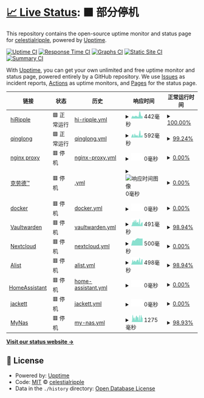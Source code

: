 # [📈 Live Status](https://ripplelog.xyz): <!--live status--> **🟧 部分停机**

This repository contains the open-source uptime monitor and status page for [celestialripple](https://ripplelog.xyz), powered by [Upptime](https://github.com/upptime/upptime).

[![Uptime CI](https://github.com/celestialripple/ripplelog/workflows/Uptime%20CI/badge.svg)](https://github.com/celestialripple/ripplelog/actions?query=workflow%3A%22Uptime+CI%22)
[![Response Time CI](https://github.com/celestialripple/ripplelog/workflows/Response%20Time%20CI/badge.svg)](https://github.com/celestialripple/ripplelog/actions?query=workflow%3A%22Response+Time+CI%22)
[![Graphs CI](https://github.com/celestialripple/ripplelog/workflows/Graphs%20CI/badge.svg)](https://github.com/celestialripple/ripplelog/actions?query=workflow%3A%22Graphs+CI%22)
[![Static Site CI](https://github.com/celestialripple/ripplelog/workflows/Static%20Site%20CI/badge.svg)](https://github.com/celestialripple/ripplelog/actions?query=workflow%3A%22Static+Site+CI%22)
[![Summary CI](https://github.com/celestialripple/ripplelog/workflows/Summary%20CI/badge.svg)](https://github.com/celestialripple/ripplelog/actions?query=workflow%3A%22Summary+CI%22)

With [Upptime](https://upptime.js.org), you can get your own unlimited and free uptime monitor and status page, powered entirely by a GitHub repository. We use [Issues](https://github.com/celestialripple/ripplelog/issues) as incident reports, [Actions](https://github.com/celestialripple/ripplelog/actions) as uptime monitors, and [Pages](https://ripplelog.xyz) for the status page.

<!--start: status pages-->
<!-- This summary is generated by Upptime (https://github.com/upptime/upptime) -->
<!-- Do not edit this manually, your changes will be overwritten -->
<!-- prettier-ignore -->
| 链接 | 状态 | 历史 | 响应时间 | 正常运行时间 |
| --- | ------ | ------- | ------------- | ------ |
| <img alt="" src="https://icons.duckduckgo.com/ip3/null.ico" height="13"> [hiRipple](hiripple.com) | 🟩 正常运行 | [hi-ripple.yml](https://github.com/CelestialRipple/ripplelog/commits/HEAD/history/hi-ripple.yml) | <details><summary><img alt="响应时间图像" src="./graphs/hi-ripple/response-time-week.png" height="20"> 442毫秒</summary><br><a href="https://status.hiripple.com/history/hi-ripple"><img alt="响应时间 905" src="https://img.shields.io/endpoint?url=https%3A%2F%2Fraw.githubusercontent.com%2FCelestialRipple%2Fripplelog%2FHEAD%2Fapi%2Fhi-ripple%2Fresponse-time.json"></a><br><a href="https://status.hiripple.com/history/hi-ripple"><img alt="24 小时响应时间 330" src="https://img.shields.io/endpoint?url=https%3A%2F%2Fraw.githubusercontent.com%2FCelestialRipple%2Fripplelog%2FHEAD%2Fapi%2Fhi-ripple%2Fresponse-time-day.json"></a><br><a href="https://status.hiripple.com/history/hi-ripple"><img alt="7 天正常运行时间 442" src="https://img.shields.io/endpoint?url=https%3A%2F%2Fraw.githubusercontent.com%2FCelestialRipple%2Fripplelog%2FHEAD%2Fapi%2Fhi-ripple%2Fresponse-time-week.json"></a><br><a href="https://status.hiripple.com/history/hi-ripple"><img alt="30天的正常运行时间 638" src="https://img.shields.io/endpoint?url=https%3A%2F%2Fraw.githubusercontent.com%2FCelestialRipple%2Fripplelog%2FHEAD%2Fapi%2Fhi-ripple%2Fresponse-time-month.json"></a><br><a href="https://status.hiripple.com/history/hi-ripple"><img alt="1年的正常运行时间 894" src="https://img.shields.io/endpoint?url=https%3A%2F%2Fraw.githubusercontent.com%2FCelestialRipple%2Fripplelog%2FHEAD%2Fapi%2Fhi-ripple%2Fresponse-time-year.json"></a></details> | <details><summary><a href="https://status.hiripple.com/history/hi-ripple">100.00%</a></summary><a href="https://status.hiripple.com/history/hi-ripple"><img alt="正常运行时间 99.70%" src="https://img.shields.io/endpoint?url=https%3A%2F%2Fraw.githubusercontent.com%2FCelestialRipple%2Fripplelog%2FHEAD%2Fapi%2Fhi-ripple%2Fuptime.json"></a><br><a href="https://status.hiripple.com/history/hi-ripple"><img alt="24 小时正常运行时间 100.00%" src="https://img.shields.io/endpoint?url=https%3A%2F%2Fraw.githubusercontent.com%2FCelestialRipple%2Fripplelog%2FHEAD%2Fapi%2Fhi-ripple%2Fuptime-day.json"></a><br><a href="https://status.hiripple.com/history/hi-ripple"><img alt="7 天正常运行时间 100.00%" src="https://img.shields.io/endpoint?url=https%3A%2F%2Fraw.githubusercontent.com%2FCelestialRipple%2Fripplelog%2FHEAD%2Fapi%2Fhi-ripple%2Fuptime-week.json"></a><br><a href="https://status.hiripple.com/history/hi-ripple"><img alt="30天的正常运行时间 100.00%" src="https://img.shields.io/endpoint?url=https%3A%2F%2Fraw.githubusercontent.com%2FCelestialRipple%2Fripplelog%2FHEAD%2Fapi%2Fhi-ripple%2Fuptime-month.json"></a><br><a href="https://status.hiripple.com/history/hi-ripple"><img alt="1年的正常运行时间 99.21%" src="https://img.shields.io/endpoint?url=https%3A%2F%2Fraw.githubusercontent.com%2FCelestialRipple%2Fripplelog%2FHEAD%2Fapi%2Fhi-ripple%2Fuptime-year.json"></a></details>
| <img alt="" src="https://icons.duckduckgo.com/ip3/null.ico" height="13"> [qinglong](ql.hiripple.com) | 🟩 正常运行 | [qinglong.yml](https://github.com/CelestialRipple/ripplelog/commits/HEAD/history/qinglong.yml) | <details><summary><img alt="响应时间图像" src="./graphs/qinglong/response-time-week.png" height="20"> 592毫秒</summary><br><a href="https://status.hiripple.com/history/qinglong"><img alt="响应时间 1555" src="https://img.shields.io/endpoint?url=https%3A%2F%2Fraw.githubusercontent.com%2FCelestialRipple%2Fripplelog%2FHEAD%2Fapi%2Fqinglong%2Fresponse-time.json"></a><br><a href="https://status.hiripple.com/history/qinglong"><img alt="24 小时响应时间 498" src="https://img.shields.io/endpoint?url=https%3A%2F%2Fraw.githubusercontent.com%2FCelestialRipple%2Fripplelog%2FHEAD%2Fapi%2Fqinglong%2Fresponse-time-day.json"></a><br><a href="https://status.hiripple.com/history/qinglong"><img alt="7 天正常运行时间 592" src="https://img.shields.io/endpoint?url=https%3A%2F%2Fraw.githubusercontent.com%2FCelestialRipple%2Fripplelog%2FHEAD%2Fapi%2Fqinglong%2Fresponse-time-week.json"></a><br><a href="https://status.hiripple.com/history/qinglong"><img alt="30天的正常运行时间 515" src="https://img.shields.io/endpoint?url=https%3A%2F%2Fraw.githubusercontent.com%2FCelestialRipple%2Fripplelog%2FHEAD%2Fapi%2Fqinglong%2Fresponse-time-month.json"></a><br><a href="https://status.hiripple.com/history/qinglong"><img alt="1年的正常运行时间 1455" src="https://img.shields.io/endpoint?url=https%3A%2F%2Fraw.githubusercontent.com%2FCelestialRipple%2Fripplelog%2FHEAD%2Fapi%2Fqinglong%2Fresponse-time-year.json"></a></details> | <details><summary><a href="https://status.hiripple.com/history/qinglong">99.24%</a></summary><a href="https://status.hiripple.com/history/qinglong"><img alt="正常运行时间 99.68%" src="https://img.shields.io/endpoint?url=https%3A%2F%2Fraw.githubusercontent.com%2FCelestialRipple%2Fripplelog%2FHEAD%2Fapi%2Fqinglong%2Fuptime.json"></a><br><a href="https://status.hiripple.com/history/qinglong"><img alt="24 小时正常运行时间 100.00%" src="https://img.shields.io/endpoint?url=https%3A%2F%2Fraw.githubusercontent.com%2FCelestialRipple%2Fripplelog%2FHEAD%2Fapi%2Fqinglong%2Fuptime-day.json"></a><br><a href="https://status.hiripple.com/history/qinglong"><img alt="7 天正常运行时间 99.24%" src="https://img.shields.io/endpoint?url=https%3A%2F%2Fraw.githubusercontent.com%2FCelestialRipple%2Fripplelog%2FHEAD%2Fapi%2Fqinglong%2Fuptime-week.json"></a><br><a href="https://status.hiripple.com/history/qinglong"><img alt="30天的正常运行时间 99.31%" src="https://img.shields.io/endpoint?url=https%3A%2F%2Fraw.githubusercontent.com%2FCelestialRipple%2Fripplelog%2FHEAD%2Fapi%2Fqinglong%2Fuptime-month.json"></a><br><a href="https://status.hiripple.com/history/qinglong"><img alt="1年的正常运行时间 99.09%" src="https://img.shields.io/endpoint?url=https%3A%2F%2Fraw.githubusercontent.com%2FCelestialRipple%2Fripplelog%2FHEAD%2Fapi%2Fqinglong%2Fuptime-year.json"></a></details>
| <img alt="" src="https://icons.duckduckgo.com/ip3/null.ico" height="13"> [nginx proxy](ngnew.hiripple.com) | 🟥 停机 | [nginx-proxy.yml](https://github.com/CelestialRipple/ripplelog/commits/HEAD/history/nginx-proxy.yml) | <details><summary><img alt="响应时间图像" src="./graphs/nginx-proxy/response-time-week.png" height="20"> 0毫秒</summary><br><a href="https://status.hiripple.com/history/nginx-proxy"><img alt="响应时间 443" src="https://img.shields.io/endpoint?url=https%3A%2F%2Fraw.githubusercontent.com%2FCelestialRipple%2Fripplelog%2FHEAD%2Fapi%2Fnginx-proxy%2Fresponse-time.json"></a><br><a href="https://status.hiripple.com/history/nginx-proxy"><img alt="24 小时响应时间 0" src="https://img.shields.io/endpoint?url=https%3A%2F%2Fraw.githubusercontent.com%2FCelestialRipple%2Fripplelog%2FHEAD%2Fapi%2Fnginx-proxy%2Fresponse-time-day.json"></a><br><a href="https://status.hiripple.com/history/nginx-proxy"><img alt="7 天正常运行时间 0" src="https://img.shields.io/endpoint?url=https%3A%2F%2Fraw.githubusercontent.com%2FCelestialRipple%2Fripplelog%2FHEAD%2Fapi%2Fnginx-proxy%2Fresponse-time-week.json"></a><br><a href="https://status.hiripple.com/history/nginx-proxy"><img alt="30天的正常运行时间 121" src="https://img.shields.io/endpoint?url=https%3A%2F%2Fraw.githubusercontent.com%2FCelestialRipple%2Fripplelog%2FHEAD%2Fapi%2Fnginx-proxy%2Fresponse-time-month.json"></a><br><a href="https://status.hiripple.com/history/nginx-proxy"><img alt="1年的正常运行时间 271" src="https://img.shields.io/endpoint?url=https%3A%2F%2Fraw.githubusercontent.com%2FCelestialRipple%2Fripplelog%2FHEAD%2Fapi%2Fnginx-proxy%2Fresponse-time-year.json"></a></details> | <details><summary><a href="https://status.hiripple.com/history/nginx-proxy">0.00%</a></summary><a href="https://status.hiripple.com/history/nginx-proxy"><img alt="正常运行时间 97.27%" src="https://img.shields.io/endpoint?url=https%3A%2F%2Fraw.githubusercontent.com%2FCelestialRipple%2Fripplelog%2FHEAD%2Fapi%2Fnginx-proxy%2Fuptime.json"></a><br><a href="https://status.hiripple.com/history/nginx-proxy"><img alt="24 小时正常运行时间 0.00%" src="https://img.shields.io/endpoint?url=https%3A%2F%2Fraw.githubusercontent.com%2FCelestialRipple%2Fripplelog%2FHEAD%2Fapi%2Fnginx-proxy%2Fuptime-day.json"></a><br><a href="https://status.hiripple.com/history/nginx-proxy"><img alt="7 天正常运行时间 0.00%" src="https://img.shields.io/endpoint?url=https%3A%2F%2Fraw.githubusercontent.com%2FCelestialRipple%2Fripplelog%2FHEAD%2Fapi%2Fnginx-proxy%2Fuptime-week.json"></a><br><a href="https://status.hiripple.com/history/nginx-proxy"><img alt="30天的正常运行时间 58.92%" src="https://img.shields.io/endpoint?url=https%3A%2F%2Fraw.githubusercontent.com%2FCelestialRipple%2Fripplelog%2FHEAD%2Fapi%2Fnginx-proxy%2Fuptime-month.json"></a><br><a href="https://status.hiripple.com/history/nginx-proxy"><img alt="1年的正常运行时间 95.66%" src="https://img.shields.io/endpoint?url=https%3A%2F%2Fraw.githubusercontent.com%2FCelestialRipple%2Fripplelog%2FHEAD%2Fapi%2Fnginx-proxy%2Fuptime-year.json"></a></details>
| <img alt="" src="https://icons.duckduckgo.com/ip3/null.ico" height="13"> [克劳德™](cloud.hiripple.com) | 🟥 停机 | [.yml](https://github.com/CelestialRipple/ripplelog/commits/HEAD/history/.yml) | <details><summary><img alt="响应时间图像" src="./graphs//response-time-week.png" height="20"> 0毫秒</summary><br><a href="https://status.hiripple.com/history/"><img alt="响应时间 620" src="https://img.shields.io/endpoint?url=https%3A%2F%2Fraw.githubusercontent.com%2FCelestialRipple%2Fripplelog%2FHEAD%2Fapi%2F%2Fresponse-time.json"></a><br><a href="https://status.hiripple.com/history/"><img alt="24 小时响应时间 0" src="https://img.shields.io/endpoint?url=https%3A%2F%2Fraw.githubusercontent.com%2FCelestialRipple%2Fripplelog%2FHEAD%2Fapi%2F%2Fresponse-time-day.json"></a><br><a href="https://status.hiripple.com/history/"><img alt="7 天正常运行时间 0" src="https://img.shields.io/endpoint?url=https%3A%2F%2Fraw.githubusercontent.com%2FCelestialRipple%2Fripplelog%2FHEAD%2Fapi%2F%2Fresponse-time-week.json"></a><br><a href="https://status.hiripple.com/history/"><img alt="30天的正常运行时间 567" src="https://img.shields.io/endpoint?url=https%3A%2F%2Fraw.githubusercontent.com%2FCelestialRipple%2Fripplelog%2FHEAD%2Fapi%2F%2Fresponse-time-month.json"></a><br><a href="https://status.hiripple.com/history/"><img alt="1年的正常运行时间 547" src="https://img.shields.io/endpoint?url=https%3A%2F%2Fraw.githubusercontent.com%2FCelestialRipple%2Fripplelog%2FHEAD%2Fapi%2F%2Fresponse-time-year.json"></a></details> | <details><summary><a href="https://status.hiripple.com/history/">0.00%</a></summary><a href="https://status.hiripple.com/history/"><img alt="正常运行时间 89.23%" src="https://img.shields.io/endpoint?url=https%3A%2F%2Fraw.githubusercontent.com%2FCelestialRipple%2Fripplelog%2FHEAD%2Fapi%2F%2Fuptime.json"></a><br><a href="https://status.hiripple.com/history/"><img alt="24 小时正常运行时间 0.00%" src="https://img.shields.io/endpoint?url=https%3A%2F%2Fraw.githubusercontent.com%2FCelestialRipple%2Fripplelog%2FHEAD%2Fapi%2F%2Fuptime-day.json"></a><br><a href="https://status.hiripple.com/history/"><img alt="7 天正常运行时间 0.00%" src="https://img.shields.io/endpoint?url=https%3A%2F%2Fraw.githubusercontent.com%2FCelestialRipple%2Fripplelog%2FHEAD%2Fapi%2F%2Fuptime-week.json"></a><br><a href="https://status.hiripple.com/history/"><img alt="30天的正常运行时间 0.00%" src="https://img.shields.io/endpoint?url=https%3A%2F%2Fraw.githubusercontent.com%2FCelestialRipple%2Fripplelog%2FHEAD%2Fapi%2F%2Fuptime-month.json"></a><br><a href="https://status.hiripple.com/history/"><img alt="1年的正常运行时间 69.29%" src="https://img.shields.io/endpoint?url=https%3A%2F%2Fraw.githubusercontent.com%2FCelestialRipple%2Fripplelog%2FHEAD%2Fapi%2F%2Fuptime-year.json"></a></details>
| <img alt="" src="https://icons.duckduckgo.com/ip3/docker.hiripple.com.ico" height="13"> [docker](https://docker.hiripple.com) | 🟥 停机 | [docker.yml](https://github.com/CelestialRipple/ripplelog/commits/HEAD/history/docker.yml) | <details><summary><img alt="响应时间图像" src="./graphs/docker/response-time-week.png" height="20"> 0毫秒</summary><br><a href="https://status.hiripple.com/history/docker"><img alt="响应时间 519" src="https://img.shields.io/endpoint?url=https%3A%2F%2Fraw.githubusercontent.com%2FCelestialRipple%2Fripplelog%2FHEAD%2Fapi%2Fdocker%2Fresponse-time.json"></a><br><a href="https://status.hiripple.com/history/docker"><img alt="24 小时响应时间 0" src="https://img.shields.io/endpoint?url=https%3A%2F%2Fraw.githubusercontent.com%2FCelestialRipple%2Fripplelog%2FHEAD%2Fapi%2Fdocker%2Fresponse-time-day.json"></a><br><a href="https://status.hiripple.com/history/docker"><img alt="7 天正常运行时间 0" src="https://img.shields.io/endpoint?url=https%3A%2F%2Fraw.githubusercontent.com%2FCelestialRipple%2Fripplelog%2FHEAD%2Fapi%2Fdocker%2Fresponse-time-week.json"></a><br><a href="https://status.hiripple.com/history/docker"><img alt="30天的正常运行时间 557" src="https://img.shields.io/endpoint?url=https%3A%2F%2Fraw.githubusercontent.com%2FCelestialRipple%2Fripplelog%2FHEAD%2Fapi%2Fdocker%2Fresponse-time-month.json"></a><br><a href="https://status.hiripple.com/history/docker"><img alt="1年的正常运行时间 463" src="https://img.shields.io/endpoint?url=https%3A%2F%2Fraw.githubusercontent.com%2FCelestialRipple%2Fripplelog%2FHEAD%2Fapi%2Fdocker%2Fresponse-time-year.json"></a></details> | <details><summary><a href="https://status.hiripple.com/history/docker">0.00%</a></summary><a href="https://status.hiripple.com/history/docker"><img alt="正常运行时间 64.01%" src="https://img.shields.io/endpoint?url=https%3A%2F%2Fraw.githubusercontent.com%2FCelestialRipple%2Fripplelog%2FHEAD%2Fapi%2Fdocker%2Fuptime.json"></a><br><a href="https://status.hiripple.com/history/docker"><img alt="24 小时正常运行时间 0.00%" src="https://img.shields.io/endpoint?url=https%3A%2F%2Fraw.githubusercontent.com%2FCelestialRipple%2Fripplelog%2FHEAD%2Fapi%2Fdocker%2Fuptime-day.json"></a><br><a href="https://status.hiripple.com/history/docker"><img alt="7 天正常运行时间 0.00%" src="https://img.shields.io/endpoint?url=https%3A%2F%2Fraw.githubusercontent.com%2FCelestialRipple%2Fripplelog%2FHEAD%2Fapi%2Fdocker%2Fuptime-week.json"></a><br><a href="https://status.hiripple.com/history/docker"><img alt="30天的正常运行时间 0.00%" src="https://img.shields.io/endpoint?url=https%3A%2F%2Fraw.githubusercontent.com%2FCelestialRipple%2Fripplelog%2FHEAD%2Fapi%2Fdocker%2Fuptime-month.json"></a><br><a href="https://status.hiripple.com/history/docker"><img alt="1年的正常运行时间 6.33%" src="https://img.shields.io/endpoint?url=https%3A%2F%2Fraw.githubusercontent.com%2FCelestialRipple%2Fripplelog%2FHEAD%2Fapi%2Fdocker%2Fuptime-year.json"></a></details>
| <img alt="" src="https://icons.duckduckgo.com/ip3/pass.hiripple.com.ico" height="13"> [Vaultwarden](https://pass.hiripple.com) | 🟥 停机 | [vaultwarden.yml](https://github.com/CelestialRipple/ripplelog/commits/HEAD/history/vaultwarden.yml) | <details><summary><img alt="响应时间图像" src="./graphs/vaultwarden/response-time-week.png" height="20"> 491毫秒</summary><br><a href="https://status.hiripple.com/history/vaultwarden"><img alt="响应时间 612" src="https://img.shields.io/endpoint?url=https%3A%2F%2Fraw.githubusercontent.com%2FCelestialRipple%2Fripplelog%2FHEAD%2Fapi%2Fvaultwarden%2Fresponse-time.json"></a><br><a href="https://status.hiripple.com/history/vaultwarden"><img alt="24 小时响应时间 409" src="https://img.shields.io/endpoint?url=https%3A%2F%2Fraw.githubusercontent.com%2FCelestialRipple%2Fripplelog%2FHEAD%2Fapi%2Fvaultwarden%2Fresponse-time-day.json"></a><br><a href="https://status.hiripple.com/history/vaultwarden"><img alt="7 天正常运行时间 491" src="https://img.shields.io/endpoint?url=https%3A%2F%2Fraw.githubusercontent.com%2FCelestialRipple%2Fripplelog%2FHEAD%2Fapi%2Fvaultwarden%2Fresponse-time-week.json"></a><br><a href="https://status.hiripple.com/history/vaultwarden"><img alt="30天的正常运行时间 749" src="https://img.shields.io/endpoint?url=https%3A%2F%2Fraw.githubusercontent.com%2FCelestialRipple%2Fripplelog%2FHEAD%2Fapi%2Fvaultwarden%2Fresponse-time-month.json"></a><br><a href="https://status.hiripple.com/history/vaultwarden"><img alt="1年的正常运行时间 648" src="https://img.shields.io/endpoint?url=https%3A%2F%2Fraw.githubusercontent.com%2FCelestialRipple%2Fripplelog%2FHEAD%2Fapi%2Fvaultwarden%2Fresponse-time-year.json"></a></details> | <details><summary><a href="https://status.hiripple.com/history/vaultwarden">98.94%</a></summary><a href="https://status.hiripple.com/history/vaultwarden"><img alt="正常运行时间 99.51%" src="https://img.shields.io/endpoint?url=https%3A%2F%2Fraw.githubusercontent.com%2FCelestialRipple%2Fripplelog%2FHEAD%2Fapi%2Fvaultwarden%2Fuptime.json"></a><br><a href="https://status.hiripple.com/history/vaultwarden"><img alt="24 小时正常运行时间 99.96%" src="https://img.shields.io/endpoint?url=https%3A%2F%2Fraw.githubusercontent.com%2FCelestialRipple%2Fripplelog%2FHEAD%2Fapi%2Fvaultwarden%2Fuptime-day.json"></a><br><a href="https://status.hiripple.com/history/vaultwarden"><img alt="7 天正常运行时间 98.94%" src="https://img.shields.io/endpoint?url=https%3A%2F%2Fraw.githubusercontent.com%2FCelestialRipple%2Fripplelog%2FHEAD%2Fapi%2Fvaultwarden%2Fuptime-week.json"></a><br><a href="https://status.hiripple.com/history/vaultwarden"><img alt="30天的正常运行时间 95.93%" src="https://img.shields.io/endpoint?url=https%3A%2F%2Fraw.githubusercontent.com%2FCelestialRipple%2Fripplelog%2FHEAD%2Fapi%2Fvaultwarden%2Fuptime-month.json"></a><br><a href="https://status.hiripple.com/history/vaultwarden"><img alt="1年的正常运行时间 98.69%" src="https://img.shields.io/endpoint?url=https%3A%2F%2Fraw.githubusercontent.com%2FCelestialRipple%2Fripplelog%2FHEAD%2Fapi%2Fvaultwarden%2Fuptime-year.json"></a></details>
| <img alt="" src="https://icons.duckduckgo.com/ip3/nextcloud.hiripple.com.ico" height="13"> [Nextcloud](https://nextcloud.hiripple.com) | 🟥 停机 | [nextcloud.yml](https://github.com/CelestialRipple/ripplelog/commits/HEAD/history/nextcloud.yml) | <details><summary><img alt="响应时间图像" src="./graphs/nextcloud/response-time-week.png" height="20"> 500毫秒</summary><br><a href="https://status.hiripple.com/history/nextcloud"><img alt="响应时间 2427" src="https://img.shields.io/endpoint?url=https%3A%2F%2Fraw.githubusercontent.com%2FCelestialRipple%2Fripplelog%2FHEAD%2Fapi%2Fnextcloud%2Fresponse-time.json"></a><br><a href="https://status.hiripple.com/history/nextcloud"><img alt="24 小时响应时间 550" src="https://img.shields.io/endpoint?url=https%3A%2F%2Fraw.githubusercontent.com%2FCelestialRipple%2Fripplelog%2FHEAD%2Fapi%2Fnextcloud%2Fresponse-time-day.json"></a><br><a href="https://status.hiripple.com/history/nextcloud"><img alt="7 天正常运行时间 500" src="https://img.shields.io/endpoint?url=https%3A%2F%2Fraw.githubusercontent.com%2FCelestialRipple%2Fripplelog%2FHEAD%2Fapi%2Fnextcloud%2Fresponse-time-week.json"></a><br><a href="https://status.hiripple.com/history/nextcloud"><img alt="30天的正常运行时间 505" src="https://img.shields.io/endpoint?url=https%3A%2F%2Fraw.githubusercontent.com%2FCelestialRipple%2Fripplelog%2FHEAD%2Fapi%2Fnextcloud%2Fresponse-time-month.json"></a><br><a href="https://status.hiripple.com/history/nextcloud"><img alt="1年的正常运行时间 2315" src="https://img.shields.io/endpoint?url=https%3A%2F%2Fraw.githubusercontent.com%2FCelestialRipple%2Fripplelog%2FHEAD%2Fapi%2Fnextcloud%2Fresponse-time-year.json"></a></details> | <details><summary><a href="https://status.hiripple.com/history/nextcloud">0.00%</a></summary><a href="https://status.hiripple.com/history/nextcloud"><img alt="正常运行时间 92.34%" src="https://img.shields.io/endpoint?url=https%3A%2F%2Fraw.githubusercontent.com%2FCelestialRipple%2Fripplelog%2FHEAD%2Fapi%2Fnextcloud%2Fuptime.json"></a><br><a href="https://status.hiripple.com/history/nextcloud"><img alt="24 小时正常运行时间 0.00%" src="https://img.shields.io/endpoint?url=https%3A%2F%2Fraw.githubusercontent.com%2FCelestialRipple%2Fripplelog%2FHEAD%2Fapi%2Fnextcloud%2Fuptime-day.json"></a><br><a href="https://status.hiripple.com/history/nextcloud"><img alt="7 天正常运行时间 0.00%" src="https://img.shields.io/endpoint?url=https%3A%2F%2Fraw.githubusercontent.com%2FCelestialRipple%2Fripplelog%2FHEAD%2Fapi%2Fnextcloud%2Fuptime-week.json"></a><br><a href="https://status.hiripple.com/history/nextcloud"><img alt="30天的正常运行时间 0.00%" src="https://img.shields.io/endpoint?url=https%3A%2F%2Fraw.githubusercontent.com%2FCelestialRipple%2Fripplelog%2FHEAD%2Fapi%2Fnextcloud%2Fuptime-month.json"></a><br><a href="https://status.hiripple.com/history/nextcloud"><img alt="1年的正常运行时间 86.20%" src="https://img.shields.io/endpoint?url=https%3A%2F%2Fraw.githubusercontent.com%2FCelestialRipple%2Fripplelog%2FHEAD%2Fapi%2Fnextcloud%2Fuptime-year.json"></a></details>
| <img alt="" src="https://icons.duckduckgo.com/ip3/alist.hiripple.com.ico" height="13"> [Alist](https://alist.hiripple.com) | 🟥 停机 | [alist.yml](https://github.com/CelestialRipple/ripplelog/commits/HEAD/history/alist.yml) | <details><summary><img alt="响应时间图像" src="./graphs/alist/response-time-week.png" height="20"> 498毫秒</summary><br><a href="https://status.hiripple.com/history/alist"><img alt="响应时间 1187" src="https://img.shields.io/endpoint?url=https%3A%2F%2Fraw.githubusercontent.com%2FCelestialRipple%2Fripplelog%2FHEAD%2Fapi%2Falist%2Fresponse-time.json"></a><br><a href="https://status.hiripple.com/history/alist"><img alt="24 小时响应时间 879" src="https://img.shields.io/endpoint?url=https%3A%2F%2Fraw.githubusercontent.com%2FCelestialRipple%2Fripplelog%2FHEAD%2Fapi%2Falist%2Fresponse-time-day.json"></a><br><a href="https://status.hiripple.com/history/alist"><img alt="7 天正常运行时间 498" src="https://img.shields.io/endpoint?url=https%3A%2F%2Fraw.githubusercontent.com%2FCelestialRipple%2Fripplelog%2FHEAD%2Fapi%2Falist%2Fresponse-time-week.json"></a><br><a href="https://status.hiripple.com/history/alist"><img alt="30天的正常运行时间 486" src="https://img.shields.io/endpoint?url=https%3A%2F%2Fraw.githubusercontent.com%2FCelestialRipple%2Fripplelog%2FHEAD%2Fapi%2Falist%2Fresponse-time-month.json"></a><br><a href="https://status.hiripple.com/history/alist"><img alt="1年的正常运行时间 1094" src="https://img.shields.io/endpoint?url=https%3A%2F%2Fraw.githubusercontent.com%2FCelestialRipple%2Fripplelog%2FHEAD%2Fapi%2Falist%2Fresponse-time-year.json"></a></details> | <details><summary><a href="https://status.hiripple.com/history/alist">98.94%</a></summary><a href="https://status.hiripple.com/history/alist"><img alt="正常运行时间 99.54%" src="https://img.shields.io/endpoint?url=https%3A%2F%2Fraw.githubusercontent.com%2FCelestialRipple%2Fripplelog%2FHEAD%2Fapi%2Falist%2Fuptime.json"></a><br><a href="https://status.hiripple.com/history/alist"><img alt="24 小时正常运行时间 99.95%" src="https://img.shields.io/endpoint?url=https%3A%2F%2Fraw.githubusercontent.com%2FCelestialRipple%2Fripplelog%2FHEAD%2Fapi%2Falist%2Fuptime-day.json"></a><br><a href="https://status.hiripple.com/history/alist"><img alt="7 天正常运行时间 98.94%" src="https://img.shields.io/endpoint?url=https%3A%2F%2Fraw.githubusercontent.com%2FCelestialRipple%2Fripplelog%2FHEAD%2Fapi%2Falist%2Fuptime-week.json"></a><br><a href="https://status.hiripple.com/history/alist"><img alt="30天的正常运行时间 99.19%" src="https://img.shields.io/endpoint?url=https%3A%2F%2Fraw.githubusercontent.com%2FCelestialRipple%2Fripplelog%2FHEAD%2Fapi%2Falist%2Fuptime-month.json"></a><br><a href="https://status.hiripple.com/history/alist"><img alt="1年的正常运行时间 99.16%" src="https://img.shields.io/endpoint?url=https%3A%2F%2Fraw.githubusercontent.com%2FCelestialRipple%2Fripplelog%2FHEAD%2Fapi%2Falist%2Fuptime-year.json"></a></details>
| <img alt="" src="https://icons.duckduckgo.com/ip3/ha.hiripple.com.ico" height="13"> [HomeAssistant](https://ha.hiripple.com) | 🟥 停机 | [home-assistant.yml](https://github.com/CelestialRipple/ripplelog/commits/HEAD/history/home-assistant.yml) | <details><summary><img alt="响应时间图像" src="./graphs/home-assistant/response-time-week.png" height="20"> 0毫秒</summary><br><a href="https://status.hiripple.com/history/home-assistant"><img alt="响应时间 1588" src="https://img.shields.io/endpoint?url=https%3A%2F%2Fraw.githubusercontent.com%2FCelestialRipple%2Fripplelog%2FHEAD%2Fapi%2Fhome-assistant%2Fresponse-time.json"></a><br><a href="https://status.hiripple.com/history/home-assistant"><img alt="24 小时响应时间 0" src="https://img.shields.io/endpoint?url=https%3A%2F%2Fraw.githubusercontent.com%2FCelestialRipple%2Fripplelog%2FHEAD%2Fapi%2Fhome-assistant%2Fresponse-time-day.json"></a><br><a href="https://status.hiripple.com/history/home-assistant"><img alt="7 天正常运行时间 0" src="https://img.shields.io/endpoint?url=https%3A%2F%2Fraw.githubusercontent.com%2FCelestialRipple%2Fripplelog%2FHEAD%2Fapi%2Fhome-assistant%2Fresponse-time-week.json"></a><br><a href="https://status.hiripple.com/history/home-assistant"><img alt="30天的正常运行时间 0" src="https://img.shields.io/endpoint?url=https%3A%2F%2Fraw.githubusercontent.com%2FCelestialRipple%2Fripplelog%2FHEAD%2Fapi%2Fhome-assistant%2Fresponse-time-month.json"></a><br><a href="https://status.hiripple.com/history/home-assistant"><img alt="1年的正常运行时间 1347" src="https://img.shields.io/endpoint?url=https%3A%2F%2Fraw.githubusercontent.com%2FCelestialRipple%2Fripplelog%2FHEAD%2Fapi%2Fhome-assistant%2Fresponse-time-year.json"></a></details> | <details><summary><a href="https://status.hiripple.com/history/home-assistant">0.00%</a></summary><a href="https://status.hiripple.com/history/home-assistant"><img alt="正常运行时间 45.85%" src="https://img.shields.io/endpoint?url=https%3A%2F%2Fraw.githubusercontent.com%2FCelestialRipple%2Fripplelog%2FHEAD%2Fapi%2Fhome-assistant%2Fuptime.json"></a><br><a href="https://status.hiripple.com/history/home-assistant"><img alt="24 小时正常运行时间 0.00%" src="https://img.shields.io/endpoint?url=https%3A%2F%2Fraw.githubusercontent.com%2FCelestialRipple%2Fripplelog%2FHEAD%2Fapi%2Fhome-assistant%2Fuptime-day.json"></a><br><a href="https://status.hiripple.com/history/home-assistant"><img alt="7 天正常运行时间 0.00%" src="https://img.shields.io/endpoint?url=https%3A%2F%2Fraw.githubusercontent.com%2FCelestialRipple%2Fripplelog%2FHEAD%2Fapi%2Fhome-assistant%2Fuptime-week.json"></a><br><a href="https://status.hiripple.com/history/home-assistant"><img alt="30天的正常运行时间 0.00%" src="https://img.shields.io/endpoint?url=https%3A%2F%2Fraw.githubusercontent.com%2FCelestialRipple%2Fripplelog%2FHEAD%2Fapi%2Fhome-assistant%2Fuptime-month.json"></a><br><a href="https://status.hiripple.com/history/home-assistant"><img alt="1年的正常运行时间 2.48%" src="https://img.shields.io/endpoint?url=https%3A%2F%2Fraw.githubusercontent.com%2FCelestialRipple%2Fripplelog%2FHEAD%2Fapi%2Fhome-assistant%2Fuptime-year.json"></a></details>
| <img alt="" src="https://icons.duckduckgo.com/ip3/torrent.hiripple.com.ico" height="13"> [jackett](https://torrent.hiripple.com) | 🟥 停机 | [jackett.yml](https://github.com/CelestialRipple/ripplelog/commits/HEAD/history/jackett.yml) | <details><summary><img alt="响应时间图像" src="./graphs/jackett/response-time-week.png" height="20"> 0毫秒</summary><br><a href="https://status.hiripple.com/history/jackett"><img alt="响应时间 0" src="https://img.shields.io/endpoint?url=https%3A%2F%2Fraw.githubusercontent.com%2FCelestialRipple%2Fripplelog%2FHEAD%2Fapi%2Fjackett%2Fresponse-time.json"></a><br><a href="https://status.hiripple.com/history/jackett"><img alt="24 小时响应时间 0" src="https://img.shields.io/endpoint?url=https%3A%2F%2Fraw.githubusercontent.com%2FCelestialRipple%2Fripplelog%2FHEAD%2Fapi%2Fjackett%2Fresponse-time-day.json"></a><br><a href="https://status.hiripple.com/history/jackett"><img alt="7 天正常运行时间 0" src="https://img.shields.io/endpoint?url=https%3A%2F%2Fraw.githubusercontent.com%2FCelestialRipple%2Fripplelog%2FHEAD%2Fapi%2Fjackett%2Fresponse-time-week.json"></a><br><a href="https://status.hiripple.com/history/jackett"><img alt="30天的正常运行时间 0" src="https://img.shields.io/endpoint?url=https%3A%2F%2Fraw.githubusercontent.com%2FCelestialRipple%2Fripplelog%2FHEAD%2Fapi%2Fjackett%2Fresponse-time-month.json"></a><br><a href="https://status.hiripple.com/history/jackett"><img alt="1年的正常运行时间 0" src="https://img.shields.io/endpoint?url=https%3A%2F%2Fraw.githubusercontent.com%2FCelestialRipple%2Fripplelog%2FHEAD%2Fapi%2Fjackett%2Fresponse-time-year.json"></a></details> | <details><summary><a href="https://status.hiripple.com/history/jackett">0.00%</a></summary><a href="https://status.hiripple.com/history/jackett"><img alt="正常运行时间 0.00%" src="https://img.shields.io/endpoint?url=https%3A%2F%2Fraw.githubusercontent.com%2FCelestialRipple%2Fripplelog%2FHEAD%2Fapi%2Fjackett%2Fuptime.json"></a><br><a href="https://status.hiripple.com/history/jackett"><img alt="24 小时正常运行时间 0.00%" src="https://img.shields.io/endpoint?url=https%3A%2F%2Fraw.githubusercontent.com%2FCelestialRipple%2Fripplelog%2FHEAD%2Fapi%2Fjackett%2Fuptime-day.json"></a><br><a href="https://status.hiripple.com/history/jackett"><img alt="7 天正常运行时间 0.00%" src="https://img.shields.io/endpoint?url=https%3A%2F%2Fraw.githubusercontent.com%2FCelestialRipple%2Fripplelog%2FHEAD%2Fapi%2Fjackett%2Fuptime-week.json"></a><br><a href="https://status.hiripple.com/history/jackett"><img alt="30天的正常运行时间 0.00%" src="https://img.shields.io/endpoint?url=https%3A%2F%2Fraw.githubusercontent.com%2FCelestialRipple%2Fripplelog%2FHEAD%2Fapi%2Fjackett%2Fuptime-month.json"></a><br><a href="https://status.hiripple.com/history/jackett"><img alt="1年的正常运行时间 0.00%" src="https://img.shields.io/endpoint?url=https%3A%2F%2Fraw.githubusercontent.com%2FCelestialRipple%2Fripplelog%2FHEAD%2Fapi%2Fjackett%2Fuptime-year.json"></a></details>
| <img alt="" src="https://icons.duckduckgo.com/ip3/unraid.hiripple.com.ico" height="13"> [MyNas](https://unraid.hiripple.com) | 🟥 停机 | [my-nas.yml](https://github.com/CelestialRipple/ripplelog/commits/HEAD/history/my-nas.yml) | <details><summary><img alt="响应时间图像" src="./graphs/my-nas/response-time-week.png" height="20"> 1275毫秒</summary><br><a href="https://status.hiripple.com/history/my-nas"><img alt="响应时间 2711" src="https://img.shields.io/endpoint?url=https%3A%2F%2Fraw.githubusercontent.com%2FCelestialRipple%2Fripplelog%2FHEAD%2Fapi%2Fmy-nas%2Fresponse-time.json"></a><br><a href="https://status.hiripple.com/history/my-nas"><img alt="24 小时响应时间 852" src="https://img.shields.io/endpoint?url=https%3A%2F%2Fraw.githubusercontent.com%2FCelestialRipple%2Fripplelog%2FHEAD%2Fapi%2Fmy-nas%2Fresponse-time-day.json"></a><br><a href="https://status.hiripple.com/history/my-nas"><img alt="7 天正常运行时间 1275" src="https://img.shields.io/endpoint?url=https%3A%2F%2Fraw.githubusercontent.com%2FCelestialRipple%2Fripplelog%2FHEAD%2Fapi%2Fmy-nas%2Fresponse-time-week.json"></a><br><a href="https://status.hiripple.com/history/my-nas"><img alt="30天的正常运行时间 1219" src="https://img.shields.io/endpoint?url=https%3A%2F%2Fraw.githubusercontent.com%2FCelestialRipple%2Fripplelog%2FHEAD%2Fapi%2Fmy-nas%2Fresponse-time-month.json"></a><br><a href="https://status.hiripple.com/history/my-nas"><img alt="1年的正常运行时间 2593" src="https://img.shields.io/endpoint?url=https%3A%2F%2Fraw.githubusercontent.com%2FCelestialRipple%2Fripplelog%2FHEAD%2Fapi%2Fmy-nas%2Fresponse-time-year.json"></a></details> | <details><summary><a href="https://status.hiripple.com/history/my-nas">98.93%</a></summary><a href="https://status.hiripple.com/history/my-nas"><img alt="正常运行时间 99.54%" src="https://img.shields.io/endpoint?url=https%3A%2F%2Fraw.githubusercontent.com%2FCelestialRipple%2Fripplelog%2FHEAD%2Fapi%2Fmy-nas%2Fuptime.json"></a><br><a href="https://status.hiripple.com/history/my-nas"><img alt="24 小时正常运行时间 99.94%" src="https://img.shields.io/endpoint?url=https%3A%2F%2Fraw.githubusercontent.com%2FCelestialRipple%2Fripplelog%2FHEAD%2Fapi%2Fmy-nas%2Fuptime-day.json"></a><br><a href="https://status.hiripple.com/history/my-nas"><img alt="7 天正常运行时间 98.93%" src="https://img.shields.io/endpoint?url=https%3A%2F%2Fraw.githubusercontent.com%2FCelestialRipple%2Fripplelog%2FHEAD%2Fapi%2Fmy-nas%2Fuptime-week.json"></a><br><a href="https://status.hiripple.com/history/my-nas"><img alt="30天的正常运行时间 99.19%" src="https://img.shields.io/endpoint?url=https%3A%2F%2Fraw.githubusercontent.com%2FCelestialRipple%2Fripplelog%2FHEAD%2Fapi%2Fmy-nas%2Fuptime-month.json"></a><br><a href="https://status.hiripple.com/history/my-nas"><img alt="1年的正常运行时间 99.16%" src="https://img.shields.io/endpoint?url=https%3A%2F%2Fraw.githubusercontent.com%2FCelestialRipple%2Fripplelog%2FHEAD%2Fapi%2Fmy-nas%2Fuptime-year.json"></a></details>

<!--end: status pages-->

[**Visit our status website →**](https://ripplelog.xyz)

## 📄 License

- Powered by: [Upptime](https://github.com/upptime/upptime)
- Code: [MIT](./LICENSE) © [celestialripple](https://ripplelog.xyz)
- Data in the `./history` directory: [Open Database License](https://opendatacommons.org/licenses/odbl/1-0/)
